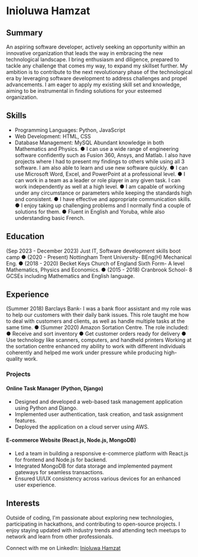 # Inioluwa Hamzat

## Summary
An aspiring software developer, actively seeking an opportunity within an innovative
organization that leads the way in embracing the new technological landscape. I bring
enthusiasm and diligence, prepared to tackle any challenge that comes my way, to expand my
skillset further. My ambition is to contribute to the next revolutionary phase of the technological
era by leveraging software development to address challenges and propel advancements. I am
eager to apply my existing skill set and knowledge, aiming to be instrumental in finding solutions
for your esteemed organization.

## Skills
- Programming Languages: Python, JavaScript
- Web Development: HTML, CSS
- Database Management: MySQL
Abundant knowledge in both Mathematics and Physics.
● I can use a wide range of engineering software confidently such as Fusion 360, Ansys,
and Matlab. I also have projects where I had to present my findings to others while using
all 3 software. I am also able to learn and use new software quickly.
● I can use Microsoft Word, Excel, and PowerPoint at a professional level.
● I can work in a team as a leader or role player in any given task. I can work
independently as well at a high level.
● I am capable of working under any circumstance or parameters while keeping the
standards high and consistent.
● I have effective and appropriate communication skills.
● I enjoy taking up challenging problems and I normally find a couple of solutions for them.
● Fluent in English and Yoruba, while also understanding basic French.

## Education
(Sep 2023 - December 2023) Just IT, Software development skills boot camp
● (2020 - Present) Nottingham Trent University- BEng(H) Mechanical Eng.
● (2018 - 2020) Becket Keys Church of England Sixth Form- A level Mathematics, Physics
and Economics.
● (2015 - 2018) Cranbrook School- 8 GCSEs including Mathematics and English
language.

## Experience
(Summer 2018) Barclays Bank- I was a bank floor assistant and my role was to help our
customers with their daily bank issues. This role taught me how to deal with customers
and clients, as well as handle multiple tasks at the same time.
● (Summer 2020) Amazon Sortation Centre. The role included:
● Receive and sort inventory
● Get customer orders ready for delivery
● Use technology like scanners, computers, and handheld printers
Working at the sortation centre enhanced my ability to work with different individuals coherently
and helped me work under pressure while producing high-quality work.

### Projects
#### Online Task Manager (Python, Django)
- Designed and developed a web-based task management application using Python and Django.
- Implemented user authentication, task creation, and task assignment features.
- Deployed the application on a cloud server using AWS.

#### E-commerce Website (React.js, Node.js, MongoDB)
- Led a team in building a responsive e-commerce platform with React.js for frontend and Node.js for backend.
- Integrated MongoDB for data storage and implemented payment gateways for seamless transactions.
- Ensured UI/UX consistency across various devices for an enhanced user experience.


## Interests
Outside of coding, I'm passionate about exploring new technologies, participating in hackathons, and contributing to open-source projects. I enjoy staying updated with industry trends and attending tech meetups to network and learn from other professionals.

Connect with me on LinkedIn: [Inioluwa Hamzat](https://www.linkedin.com/in/iniohamzat/)
